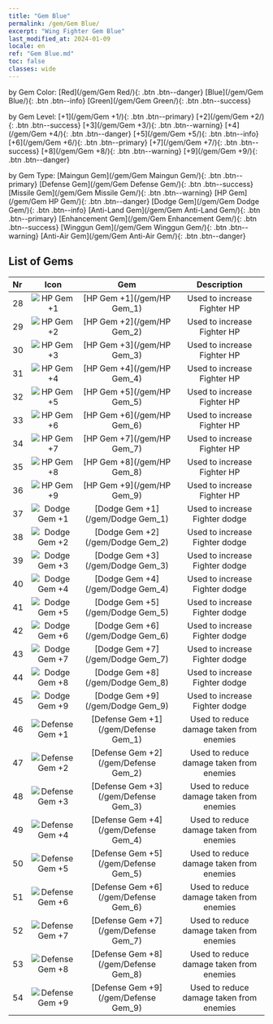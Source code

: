 ```yaml
---
title: "Gem Blue"
permalink: /gem/Gem Blue/
excerpt: "Wing Fighter Gem Blue"
last_modified_at: 2024-01-09
locale: en
ref: "Gem Blue.md"
toc: false
classes: wide
---
```


  by Gem Color:  [Red](/gem/Gem Red/){: .btn .btn--danger}   [Blue](/gem/Gem Blue/){: .btn .btn--info}   [Green](/gem/Gem Green/){: .btn .btn--success} 

  by Gem Level:  [+1](/gem/Gem +1/){: .btn .btn--primary}   [+2](/gem/Gem +2/){: .btn .btn--success}   [+3](/gem/Gem +3/){: .btn .btn--warning}   [+4](/gem/Gem +4/){: .btn .btn--danger}   [+5](/gem/Gem +5/){: .btn .btn--info}   [+6](/gem/Gem +6/){: .btn .btn--primary}   [+7](/gem/Gem +7/){: .btn .btn--success}   [+8](/gem/Gem +8/){: .btn .btn--warning}   [+9](/gem/Gem +9/){: .btn .btn--danger} 

  by Gem Type:  [Maingun Gem](/gem/Gem Maingun Gem/){: .btn .btn--primary}   [Defense Gem](/gem/Gem Defense Gem/){: .btn .btn--success}   [Missile Gem](/gem/Gem Missile Gem/){: .btn .btn--warning}   [HP Gem](/gem/Gem HP Gem/){: .btn .btn--danger}   [Dodge Gem](/gem/Gem Dodge Gem/){: .btn .btn--info}   [Anti-Land Gem](/gem/Gem Anti-Land Gem/){: .btn .btn--primary}   [Enhancement Gem](/gem/Gem Enhancement Gem/){: .btn .btn--success}   [Winggun Gem](/gem/Gem Winggun Gem/){: .btn .btn--warning}   [Anti-Air Gem](/gem/Gem Anti-Air Gem/){: .btn .btn--danger} 

## List of Gems

  |  Nr | Icon |      Gem        |   Description   |
  |:----|:----:|:---------------:|:---------------:|
  | 28 | ![HP Gem +1](/images/gem/bs2_img1.png) | [HP Gem +1](/gem/HP Gem_1) | Used to increase Fighter HP | 
  | 29 | ![HP Gem +2](/images/gem/bs2_img1.png) | [HP Gem +2](/gem/HP Gem_2) | Used to increase Fighter HP | 
  | 30 | ![HP Gem +3](/images/gem/bs2_img1.png) | [HP Gem +3](/gem/HP Gem_3) | Used to increase Fighter HP | 
  | 31 | ![HP Gem +4](/images/gem/bs2_img1.png) | [HP Gem +4](/gem/HP Gem_4) | Used to increase Fighter HP | 
  | 32 | ![HP Gem +5](/images/gem/bs2_img1.png) | [HP Gem +5](/gem/HP Gem_5) | Used to increase Fighter HP | 
  | 33 | ![HP Gem +6](/images/gem/bs2_img1.png) | [HP Gem +6](/gem/HP Gem_6) | Used to increase Fighter HP | 
  | 34 | ![HP Gem +7](/images/gem/bs2_img1.png) | [HP Gem +7](/gem/HP Gem_7) | Used to increase Fighter HP | 
  | 35 | ![HP Gem +8](/images/gem/bs2_img1.png) | [HP Gem +8](/gem/HP Gem_8) | Used to increase Fighter HP | 
  | 36 | ![HP Gem +9](/images/gem/bs2_img1.png) | [HP Gem +9](/gem/HP Gem_9) | Used to increase Fighter HP | 
  | 37 | ![Dodge Gem +1](/images/gem/bs2_img2.png) | [Dodge Gem +1](/gem/Dodge Gem_1) | Used to increase Fighter dodge | 
  | 38 | ![Dodge Gem +2](/images/gem/bs2_img2.png) | [Dodge Gem +2](/gem/Dodge Gem_2) | Used to increase Fighter dodge | 
  | 39 | ![Dodge Gem +3](/images/gem/bs2_img2.png) | [Dodge Gem +3](/gem/Dodge Gem_3) | Used to increase Fighter dodge | 
  | 40 | ![Dodge Gem +4](/images/gem/bs2_img2.png) | [Dodge Gem +4](/gem/Dodge Gem_4) | Used to increase Fighter dodge | 
  | 41 | ![Dodge Gem +5](/images/gem/bs2_img2.png) | [Dodge Gem +5](/gem/Dodge Gem_5) | Used to increase Fighter dodge | 
  | 42 | ![Dodge Gem +6](/images/gem/bs2_img2.png) | [Dodge Gem +6](/gem/Dodge Gem_6) | Used to increase Fighter dodge | 
  | 43 | ![Dodge Gem +7](/images/gem/bs2_img2.png) | [Dodge Gem +7](/gem/Dodge Gem_7) | Used to increase Fighter dodge | 
  | 44 | ![Dodge Gem +8](/images/gem/bs2_img2.png) | [Dodge Gem +8](/gem/Dodge Gem_8) | Used to increase Fighter dodge | 
  | 45 | ![Dodge Gem +9](/images/gem/bs2_img2.png) | [Dodge Gem +9](/gem/Dodge Gem_9) | Used to increase Fighter dodge | 
  | 46 | ![Defense Gem +1](/images/gem/bs2_img3.png) | [Defense Gem +1](/gem/Defense Gem_1) | Used to reduce damage taken from enemies | 
  | 47 | ![Defense Gem +2](/images/gem/bs2_img3.png) | [Defense Gem +2](/gem/Defense Gem_2) | Used to reduce damage taken from enemies | 
  | 48 | ![Defense Gem +3](/images/gem/bs2_img3.png) | [Defense Gem +3](/gem/Defense Gem_3) | Used to reduce damage taken from enemies | 
  | 49 | ![Defense Gem +4](/images/gem/bs2_img3.png) | [Defense Gem +4](/gem/Defense Gem_4) | Used to reduce damage taken from enemies | 
  | 50 | ![Defense Gem +5](/images/gem/bs2_img3.png) | [Defense Gem +5](/gem/Defense Gem_5) | Used to reduce damage taken from enemies | 
  | 51 | ![Defense Gem +6](/images/gem/bs2_img3.png) | [Defense Gem +6](/gem/Defense Gem_6) | Used to reduce damage taken from enemies | 
  | 52 | ![Defense Gem +7](/images/gem/bs2_img3.png) | [Defense Gem +7](/gem/Defense Gem_7) | Used to reduce damage taken from enemies | 
  | 53 | ![Defense Gem +8](/images/gem/bs2_img3.png) | [Defense Gem +8](/gem/Defense Gem_8) | Used to reduce damage taken from enemies | 
  | 54 | ![Defense Gem +9](/images/gem/bs2_img3.png) | [Defense Gem +9](/gem/Defense Gem_9) | Used to reduce damage taken from enemies | 
